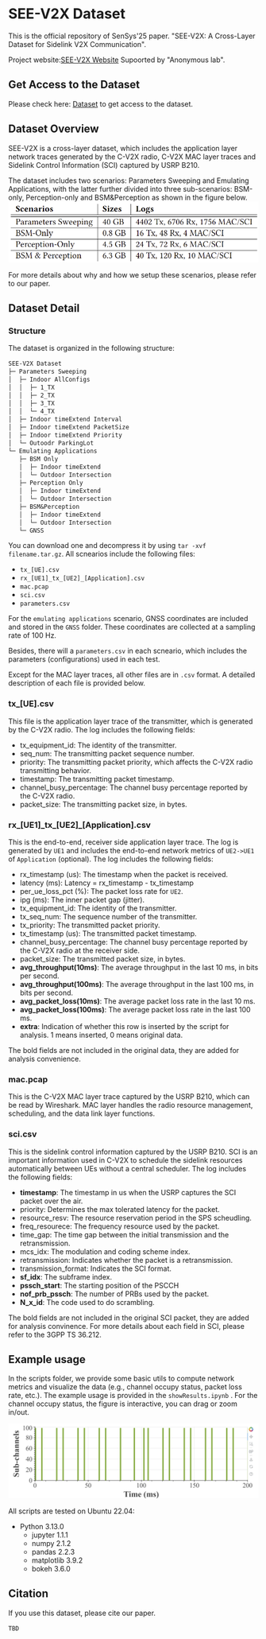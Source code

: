# SEE-V2X Dataset

This is the official repository of SenSys'25 paper. "SEE-V2X: A Cross-Layer Dataset for Sidelink V2X Communication".

Project website:[SEE-V2X Website](https://anonymous.4open.science/w/web-D8BB/) Supoorted by "Anonymous lab".

## Get Access to the Dataset
Please check here: [Dataset]() to get access to the dataset.

## Dataset Overview
SEE-V2X is a cross-layer dataset, which includes the application layer network traces generated by the C-V2X radio, C-V2X MAC layer traces and Sidelink Control Information (SCI) captured by USRP B210. 

The dataset includes two scenarios: Parameters Sweeping and Emulating Applications, with the latter further divided into three sub-scenarios: BSM-only, Perception-only and BSM&Perception as shown in the figure below. 
![Indoor_AllCombos](./figures/fig1_overview.png)

For more details about why and how we setup these scenarios, please refer to our paper.

## Dataset Detail
### Structure
The dataset is organized in the following structure:
```
SEE-V2X Dataset
├─ Parameters Sweeping
│  ├─ Indoor AllConfigs
│  │  ├─ 1_TX
│  │  ├─ 2_TX
│  │  ├─ 3_TX
│  │  └─ 4_TX
│  ├─ Indoor timeExtend Interval
│  ├─ Indoor timeExtend PacketSize
│  ├─ Indoor timeExtend Priority
│  └─ Outoodr ParkingLot
└─ Emulating Applications
   ├─ BSM Only
   │  ├─ Indoor timeExtend
   │  └─ Outdoor Intersection
   ├─ Perception Only
   │  ├─ Indoor timeExtend
   │  └─ Outdoor Intersection
   ├─ BSM&Perception
   │  ├─ Indoor timeExtend
   │  └─ Outdoor Intersection
   └─ GNSS
```

You can download one and decompress it by using ```tar -xvf filename.tar.gz```. All scnearios include the following files:

- ```tx_[UE].csv```
- ```rx_[UE1]_tx_[UE2]_[Application].csv```
- ```mac.pcap```
- ```sci.csv```
- ```parameters.csv```

For the ```emulating applications``` scenario, GNSS coordinates are included and stored in the ```GNSS``` folder. These coordinates are collected at a sampling rate of 100 Hz.

Besides, there will a ```parameters.csv``` in each scneario, which includes the parameters (configurations) used in each test.

Except for the MAC layer traces, all other files are in ```.csv``` format. A detailed description of each file is provided below.

### tx_[UE].csv
This file is the application layer trace of the transmitter, which is generated by the C-V2X radio. The log includes the following fields:
- tx_equipment_id: The identity of the transmitter.
- seq_num: The transmitting packet sequence number.
- priority: The transmitting packet priority, which affects the C-V2X radio transmitting behavior.
- timestamp: The transmitting packet timestamp.
- channel_busy_percentage: The channel busy percentage reported by the C-V2X radio.
- packet_size: The transmitting packet size, in bytes.

### rx_[UE1]\_tx\_[UE2]\_[Application].csv
This is the end-to-end, receiver side application layer trace. The log is generated by ```UE1``` and includes the end-to-end network metrics of ```UE2->UE1``` of ```Application``` (optional). The log includes the following fields:
- rx_timestamp (us): The timestamp when the packet is received.
- latency (ms): Latency = rx_timestamp - tx_timestamp
- per_ue_loss_pct (%): The packet loss rate for ```UE2```.
- ipg (ms): The inner packet gap (jitter).
- tx_equipment_id: The identity of the transmitter.
- tx_seq_num: The sequence number of the transmitter.
- tx_priority: The transmitted packet priority.
- tx_timestamp (us): The transmitted packet timestamp.
- channel_busy_percentage: The channel busy percentage reported by the C-V2X radio at the receiver side.
- packet_size: The transmitted packet size, in bytes.
- **avg_throughput(10ms)**: The average throughput in the last 10 ms, in bits per second.
- **avg_throughput(100ms)**: The average throughput in the last 100 ms, in bits per second.
- **avg_packet_loss(10ms)**: The average packet loss rate in the last 10 ms.
- **avg_packet_loss(100ms)**: The average packet loss rate in the last 100 ms.
- **extra**: Indication of whether this row is inserted by the script for analysis. 1 means inserted, 0 means original data.

The bold fields are not included in the original data, they are added for analysis convenience.

### mac.pcap
This is the C-V2X MAC layer trace captured by the USRP B210, which can be read by Wireshark. MAC layer handles the radio resource management, scheduling, and the data link layer functions.

### sci.csv
This is the sidelink control information captured by the USRP B210. SCI is an important information used in C-V2X to schedule the sidelink resources automatically between UEs without a central scheduler. The log includes the following fields:
- **timestamp**: The timestamp in us when the USRP captures the SCI packet over the air. 
- priority: Determines the max tolerated latency for the packet.
- resource_resv: The resource reservation period in the SPS scheudling.
- freq_resourece: The frequency resource used by the packet.
- time_gap: The time gap between the initial transmission and the retransmission.
- mcs_idx: The modulation and coding scheme index.
- retransmission: Indicates whether the packet is a retransmission.
- transmission_format: Indicates the SCI format.
- **sf_idx**: The subframe index.
- **pssch_start**: The starting position of the PSCCH 
- **nof_prb_pssch**: The number of PRBs used by the packet.
- **N_x_id**: The code used to do scrambling.

The bold fields are not included in the original SCI packet, they are added for analysis convinence. For more details about each field in SCI, please refer to the 3GPP TS 36.212.

## Example usage
In the scripts folder, we provide some basic utils to compute network metrics and visualize the data (e.g., channel occupy status, packet loss rate, etc.).
The example usage is provided in the ```showResults.ipynb``` . For the channel occupy status, the figure is interactive, you can drag or zoom in/out. 

![Channel Occupy Example](./figures/RB.png)

All scripts are tested on Ubuntu 22.04:
- Python 3.13.0
  - jupyter 1.1.1
  - numpy 2.1.2
  - pandas 2.2.3
  - matplotlib 3.9.2
  - bokeh 3.6.0 

## Citation
If you use this dataset, please cite our paper.
```
TBD
```
